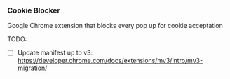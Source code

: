 <h3>Cookie Blocker</h3>

Google Chrome extension that blocks every pop up for cookie acceptation

TODO:

- [ ] Update manifest up to v3: https://developer.chrome.com/docs/extensions/mv3/intro/mv3-migration/
